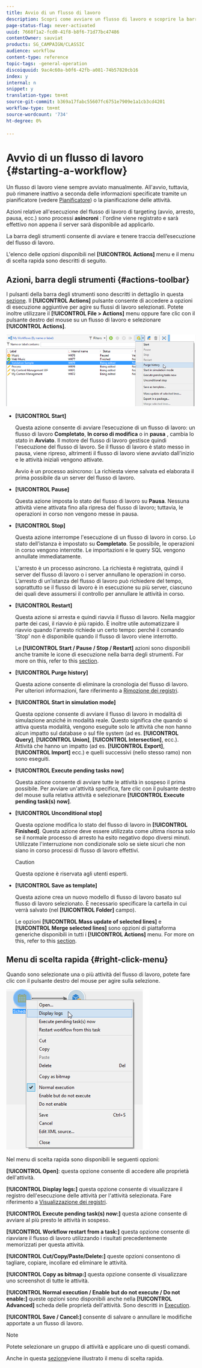 ```yaml
---
title: Avvio di un flusso di lavoro
description: Scopri come avviare un flusso di lavoro e scoprire la barra degli strumenti delle azioni dei flussi di lavoro e fare clic con il pulsante destro del mouse sul menu.
page-status-flag: never-activated
uuid: 7668f1a2-fcd0-41f8-b8f6-71d77bc47486
contentOwner: sauviat
products: SG_CAMPAIGN/CLASSIC
audience: workflow
content-type: reference
topic-tags: -general-operation
discoiquuid: 9ac4c60a-b0f6-42fb-a081-74b57820cb16
index: y
internal: n
snippet: y
translation-type: tm+mt
source-git-commit: b369a17fabc55607fc6751e7909e1a1cb3cd4201
workflow-type: tm+mt
source-wordcount: '734'
ht-degree: 0%

---
```



# Avvio di un flusso di lavoro {#starting-a-workflow}

Un flusso di lavoro viene sempre avviato manualmente. All&#39;avvio, tuttavia, può rimanere inattivo a seconda delle informazioni specificate tramite un pianificatore (vedere [Pianificatore](../../workflow/using/scheduler.md)) o la pianificazione delle attività.

Azioni relative all&#39;esecuzione del flusso di lavoro di targeting (avvio, arresto, pausa, ecc.) sono processi **asincroni** : l&#39;ordine viene registrato e sarà effettivo non appena il server sarà disponibile ad applicarlo.

La barra degli strumenti consente di avviare e tenere traccia dell’esecuzione del flusso di lavoro.

L&#39;elenco delle opzioni disponibili nel **[!UICONTROL Actions]** menu e il menu di scelta rapida sono descritti di seguito.

## Azioni, barra degli strumenti {#actions-toolbar}

I pulsanti della barra degli strumenti sono descritti in dettaglio in questa [sezione](../../campaign/using/marketing-campaign-deliveries.md#building-the-main-target-in-a-workflow). Il **[!UICONTROL Actions]** pulsante consente di accedere a opzioni di esecuzione aggiuntive per agire su flussi di lavoro selezionati. Potete inoltre utilizzare il **[!UICONTROL File > Actions]** menu oppure fare clic con il pulsante destro del mouse su un flusso di lavoro e selezionare **[!UICONTROL Actions]**.

![](assets/purge_historique.png)

* **[!UICONTROL Start]**

   Questa azione consente di avviare l’esecuzione di un flusso di lavoro: un flusso di lavoro **Completato**, **In corso di modifica** o in **pausa** , cambia lo stato in **Avviato**. Il motore del flusso di lavoro gestisce quindi l&#39;esecuzione del flusso di lavoro. Se il flusso di lavoro è stato messo in pausa, viene ripreso, altrimenti il flusso di lavoro viene avviato dall&#39;inizio e le attività iniziali vengono attivate.

   Avvio è un processo asincrono: La richiesta viene salvata ed elaborata il prima possibile da un server del flusso di lavoro.

* **[!UICONTROL Pause]**

   Questa azione imposta lo stato del flusso di lavoro su **Pausa**. Nessuna attività viene attivata fino alla ripresa del flusso di lavoro; tuttavia, le operazioni in corso non vengono messe in pausa.

* **[!UICONTROL Stop]**

   Questa azione interrompe l&#39;esecuzione di un flusso di lavoro in corso. Lo stato dell’istanza è impostato su **Completato**. Se possibile, le operazioni in corso vengono interrotte. Le importazioni e le query SQL vengono annullate immediatamente.

   L&#39;arresto è un processo asincrono. La richiesta è registrata, quindi il server del flusso di lavoro o i server annullano le operazioni in corso. L’arresto di un’istanza del flusso di lavoro può richiedere del tempo, soprattutto se il flusso di lavoro è in esecuzione su più server, ciascuno dei quali deve assumersi il controllo per annullare le attività in corso.

* **[!UICONTROL Restart]**

   Questa azione si arresta e quindi riavvia il flusso di lavoro. Nella maggior parte dei casi, il riavvio è più rapido. È inoltre utile automatizzare il riavvio quando l&#39;arresto richiede un certo tempo: perché il comando &#39;Stop&#39; non è disponibile quando il flusso di lavoro viene interrotto.

   Le **[!UICONTROL Start / Pause / Stop / Restart]** azioni sono disponibili anche tramite le icone di esecuzione nella barra degli strumenti. For more on this, refer to this [section](../../campaign/using/marketing-campaign-deliveries.md#creating-a-targeting-workflow).

* **[!UICONTROL Purge history]**

   Questa azione consente di eliminare la cronologia del flusso di lavoro. Per ulteriori informazioni, fare riferimento a [Rimozione dei registri](../../workflow/using/monitoring-workflow-execution.md#purging-the-logs).

* **[!UICONTROL Start in simulation mode]**

   Questa opzione consente di avviare il flusso di lavoro in modalità di simulazione anziché in modalità reale. Questo significa che quando si attiva questa modalità, vengono eseguite solo le attività che non hanno alcun impatto sul database o sul file system (ad es. **[!UICONTROL Query]**, **[!UICONTROL Union]**, **[!UICONTROL Intersection]**, ecc.). Attività che hanno un impatto (ad es. **[!UICONTROL Export]**, **[!UICONTROL Import]** ecc.) e quelli successivi (nello stesso ramo) non sono eseguiti.

* **[!UICONTROL Execute pending tasks now]**

   Questa azione consente di avviare tutte le attività in sospeso il prima possibile. Per avviare un&#39;attività specifica, fare clic con il pulsante destro del mouse sulla relativa attività e selezionare **[!UICONTROL Execute pending task(s) now]**.

* **[!UICONTROL Unconditional stop]**

   Questa opzione modifica lo stato del flusso di lavoro in **[!UICONTROL Finished]**. Questa azione deve essere utilizzata come ultima risorsa solo se il normale processo di arresto ha esito negativo dopo diversi minuti. Utilizzate l&#39;interruzione non condizionale solo se siete sicuri che non siano in corso processi di flusso di lavoro effettivi.

   >[!CAUTION]
   >
   >Questa opzione è riservata agli utenti esperti.

* **[!UICONTROL Save as template]**

   Questa azione crea un nuovo modello di flusso di lavoro basato sul flusso di lavoro selezionato. È necessario specificare la cartella in cui verrà salvato (nel **[!UICONTROL Folder]** campo).

   Le opzioni **[!UICONTROL Mass update of selected lines]** e **[!UICONTROL Merge selected lines]** sono opzioni di piattaforma generiche disponibili in tutti i **[!UICONTROL Actions]** menu. For more on this, refer to this [section](../../platform/using/updating-data.md).

## Menu di scelta rapida {#right-click-menu}

Quando sono selezionate una o più attività del flusso di lavoro, potete fare clic con il pulsante destro del mouse per agire sulla selezione.

![](assets/contextual_menu.png)

Nel menu di scelta rapida sono disponibili le seguenti opzioni:

**[!UICONTROL Open]**: questa opzione consente di accedere alle proprietà dell&#39;attività.

**[!UICONTROL Display logs:]** questa opzione consente di visualizzare il registro dell&#39;esecuzione delle attività per l&#39;attività selezionata. Fare riferimento a [Visualizzazione dei registri](../../workflow/using/monitoring-workflow-execution.md#displaying-logs).

**[!UICONTROL Execute pending task(s) now:]** questa azione consente di avviare al più presto le attività in sospeso.

**[!UICONTROL Workflow restart from a task:]** questa opzione consente di riavviare il flusso di lavoro utilizzando i risultati precedentemente memorizzati per questa attività.

**[!UICONTROL Cut/Copy/Paste/Delete:]** queste opzioni consentono di tagliare, copiare, incollare ed eliminare le attività.

**[!UICONTROL Copy as bitmap:]** questa opzione consente di visualizzare uno screenshot di tutte le attività.

**[!UICONTROL Normal execution / Enable but do not execute / Do not enable:]** queste opzioni sono disponibili anche nella **[!UICONTROL Advanced]** scheda delle proprietà dell&#39;attività. Sono descritti in [Execution](../../workflow/using/advanced-parameters.md#execution).

**[!UICONTROL Save / Cancel:]** consente di salvare o annullare le modifiche apportate a un flusso di lavoro.

>[!NOTE]
>
>Potete selezionare un gruppo di attività e applicare uno di questi comandi.

Anche in questa [sezione](../../campaign/using/marketing-campaign-deliveries.md#executing-a-workflow)viene illustrato il menu di scelta rapida.
